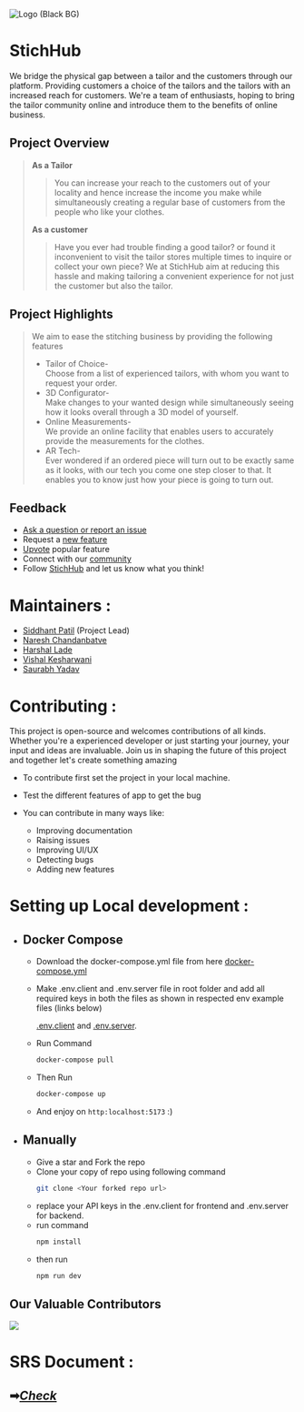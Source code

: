 ![Logo (Black BG)](https://user-images.githubusercontent.com/77800620/217613866-35741ca4-a2a2-4d19-a0ad-5315a5e5a02a.png)

# StichHub

We bridge the physical gap between a tailor and the customers through our platform. Providing customers a choice of the tailors and the tailors with an increased reach for customers.
We're a team of enthusiasts, hoping to bring the tailor community online and introduce them to the benefits of online business.


## Project Overview
>**As a Tailor**
>>You can increase your reach to the customers out of your locality and hence increase the income you make while simultaneously creating a regular base of customers from the people who like your clothes.
>
>**As a customer**
>>Have you ever had trouble finding a good tailor? or found it inconvenient to visit the tailor stores multiple times to inquire or collect your own piece?
We at StichHub aim at reducing this hassle and making tailoring a convenient experience for not just the customer but also the tailor.

## Project Highlights
>We aim to ease the stitching business by providing the following features
> - Tailor of Choice-<br>
>  Choose from a list of experienced tailors, with whom you want to request your order.
> - 3D Configurator-<br>
>  Make changes to your wanted design while simultaneously seeing how it looks overall through a 3D model of yourself.
> - Online Measurements-<br>
>  We provide an online facility that enables users to accurately provide the measurements for the clothes.
> - AR Tech-<br>
>  Ever wondered if an ordered piece will turn out to be exactly same as it looks, with our tech you come one step closer to that. It enables you to know just how your piece is going to turn out.
<!-- 
## Previous Builds
link here- -->

## Feedback
 - [Ask a question or report an issue](https://github.com/UBA-GCOEN/StichHub/issues)
 - Request a [new feature](https://github.com/UBA-GCOEN/StichHub/issues)
 - [Upvote]() popular feature
 - Connect with our [community]()
 - Follow [StichHub]() and let us know what you think!

# Maintainers :
  - [Siddhant Patil](https://github.com/Siddhant-Patil0203) (Project Lead)
  - [Naresh Chandanbatve](https://github.com/Naresh-chandanbatve)
  - [Harshal Lade](https://github.com/LadeHarshal)
  - [Vishal Kesharwani](https://github.com/vishal10kesharwani)
  - [Saurabh Yadav](https://github.com/Saurabb-coder)

# Contributing :
This project is open-source and welcomes contributions of all kinds. Whether you're a experienced developer or just starting your journey, your input and ideas are invaluable. Join us in shaping the future of this project and together let's create something amazing

   - To contribute first set the project in your local machine.

   - Test the different features of app to get the bug

   - You can contribute in many ways like:
      - Improving documentation
      - Raising issues 
      - Improving UI/UX 
      - Detecting bugs 
      - Adding new features


        

# Setting up Local development :
  - ## Docker Compose 
     - Download the docker-compose.yml file from here <a href="https://github.com/Naresh-chandanbatve/StichHub/raw/main/docker-compose.yml" download="docker-compose.yml" >docker-compose.yml</a>
     - Make .env.client and .env.server file in root folder and add all required keys in both the files as shown in respected env example files (links below)
     
       [.env.client](https://github.com/Naresh-chandanbatve/StichHub/raw/main/.env.client?raw=true) and [.env.server](https://github.com/Naresh-chandanbatve/StichHub/raw/main/.env.server).
     - Run Command
       ```bash 
       docker-compose pull
       ```
     - Then Run
       ```bash
       docker-compose up
       ```
     - And enjoy on ``` http:localhost:5173 ```  :)  
  - ## Manually
     - Give a star and Fork the repo 
     - Clone your copy of repo using following command 
         ```bash
         git clone <Your forked repo url>
         ```
      - replace your API keys in the .env.client for frontend and .env.server for backend.
      - run command 
        ```bash
        npm install
        ```
      - then run
        ```bash
        npm run dev
        ```
        
 ## Our Valuable Contributors

<a href = "https://github.com/Tanu-N-Prabhu/Python/graphs/contributors">

  <img src = "https://contrib.rocks/image?repo=UBA-GCOEN/StichHub"/>

</a>       
        
# SRS Document :
## ➡[_Check_](SRS.md)



